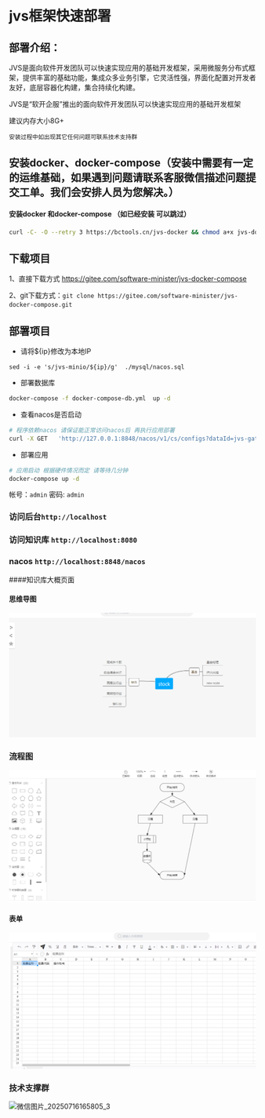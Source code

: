 # jvs框架快速部署


## 部署介绍：



JVS是面向软件开发团队可以快速实现应用的基础开发框架，采用微服务分布式框架，提供丰富的基础功能，集成众多业务引擎，它灵活性强，界面化配置对开发者友好，底层容器化构建，集合持续化构建。

JVS是“软开企服”推出的面向软件开发团队可以快速实现应用的基础开发框架




建议内存大小8G+

`安装过程中如出现其它任何问题可联系技术支持群`



## 安装docker、docker-compose（安装中需要有一定的运维基础，如果遇到问题请联系客服微信描述问题提交工单。我们会安排人员为您解决。）

#### 安装docker 和docker-compose （如已经安装 可以跳过）

```bash
curl -C- -O --retry 3 https://bctools.cn/jvs-docker && chmod a+x jvs-docker && ./jvs-docker -I
```

## 下载项目

1、直接下载方式  https://gitee.com/software-minister/jvs-docker-compose

2、git下载方式：`git clone https://gitee.com/software-minister/jvs-docker-compose.git`

## 部署项目

- 请将${ip}修改为本地IP 

```
sed -i -e 's/jvs-minio/${ip}/g'  ./mysql/nacos.sql
```

- 部署数据库
```bash
docker-compose -f docker-compose-db.yml  up -d
```
- 查看nacos是否启动
```bash
# 程序依赖nacos 请保证能正常访问nacos后 再执行应用部署
curl -X GET   'http://127.0.0.1:8848/nacos/v1/cs/configs?dataId=jvs-gateway&group=jvs&tenant=jvs'
```
- 部署应用
```bash
# 应用启动 根据硬件情况而定 请等待几分钟
docker-compose up -d 
```

帐号：`admin`
密码:   `admin`

### 访问后台`http://localhost`
### 访问知识库 `http://localhost:8080`
### nacos `http://localhost:8848/nacos`

####知识库大概页面
#### 思维导图
![](./img/20220109202815.png)
### 流程图
![](./img/20220109202746.png)
#### 表单
![](./img/20220109202836.png)

### 技术支撑群

<img width="231" height="376" alt="微信图片_20250716165805_3" src="https://github.com/user-attachments/assets/47dd434b-4706-4460-a65d-ab8489650800" />























